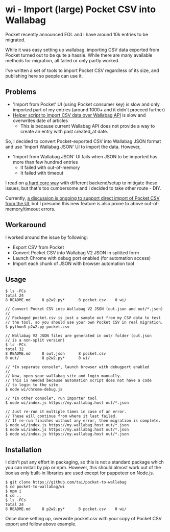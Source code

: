 # wi - Import (large) Pocket CSV into Wallabag

Pocket recently announced EOL and I have around 10k entries to be migrated.

While it was easy setting up wallabag, importing CSV data exported
from Pocket turned out to be quite a hassle. While there are many
available methods for migration, all failed or only partly worked.

I've written a set of tools to import Pocket CSV regardless of its size,
and publishing here so people can use it.

## Problems

- 'Import from Pocket' UI (using Pocket consumer key) is slow and only imported part of my entries (around 1000+ and it didn't proceed further)
- [Helper script to import CSV data over Wallabag API](https://github.com/wallabag/wallabag/issues/7635#issuecomment-2727691106) is slow and overwrites date of articles
  - This is because current Wallabag API does not provide a way to create an entry with past created_at date.

So, I decided to convert Pocket-exported CSV into Wallabag JSON format and use 'Import Wallabag JSON' UI to import the data. However,

- 'Import from Wallabag JSON' UI fails when JSON to be imported has more than few hundred entries
  - It failed with out-of-memory
  - It failed with timeout

I read on [a hard core way](https://www.claudiuscoenen.de/2025/05/pocket-to-wallabag-hardcore-edition/) with different backend/setup to mitigate these issues, but that's too cumbersome and I decided to take other route - DIY.

Currently, [a discussion is ongoing to support direct import of Pocket CSV from the UI](https://github.com/wallabag/wallabag/pull/8240),
but I presume this new feature is also prone to above out-of-memory/timeout errors.

## Workaround

I worked around the issue by following:

- Export CSV from Pocket
- Convert Pocket CSV into Wallabag V2 JSON in splitted form
- Launch Chrome with debug port enabled (for automation access)
- Import each chunk of JSON with browser automation tool

## Usage

```
$ ls -FCs
total 24
8 README.md     8 p2w2.py*      8 pocket.csv    0 wi/

// Convert Pocket CSV into Wallabag V2 JSON (out.json and out/*.json)
//
// Packaged pocket.csv is just a sample out from my CSV data to test
// the tool, so you should use your own Pocket CSV in real migration.
$ python3 p2w2.py pocket.csv

// Wallabag V2 JSON files are generated in out/ folder (out.json
// is a non-split version)
$ ls -FCs
total 32
8 README.md     8 out.json      8 pocket.csv
0 out/          8 p2w2.py*      0 wi/

// *In separate console*, launch browser with debugport enabled
//
// Now, open your wallabag site and login manually.
// This is needed because automation script does not have a code
// to login to the site.
$ node wi/chrome-debug.js

// *In other console*, run importer tool
$ node wi/index.js https://my.wallabag.host out/*.json

// Just re-run it multiple times in case of an error.
// These will continue from where it last failed.
// If re-run finishes without any error, then migration is complete.
$ node wi/index.js https://my.wallabag.host out/*.json
$ node wi/index.js https://my.wallabag.host out/*.json
$ node wi/index.js https://my.wallabag.host out/*.json
```

## Installation

I didn't put any effort in packaging, so this is not a standard
package which you can install by pip or npm. However, this should
almost work out of the box as only built-in libraries are used
except for puppeteer on Node.js.

```
$ git clone https://github.com/tai/pocket-to-wallabag
$ cd pocket-to-wallabag/wi
$ npm i
$ cd ..
$ ls -FCs
total 24
8 README.md     8 p2w2.py*      8 pocket.csv    0 wi/
```

Once done setting up, overwrite pocket.csv with your copy of Pocket CSV export and follow above example.
